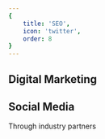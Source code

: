 ```yaml
---
{
	title: 'SEO',
	icon: 'twitter',
	order: 8
}
---
```

## Digital Marketing
## Social Media

Through industry partners